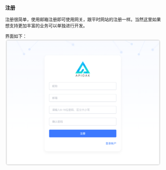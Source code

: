 ### 注册

注册很简单，使用邮箱注册即可使用网关，跟平时网站的注册一样。当然这里如果想支持更加丰富的业务可以单独进行开发。

界面如下：
![register](../../APIOAK-images/register.png)

